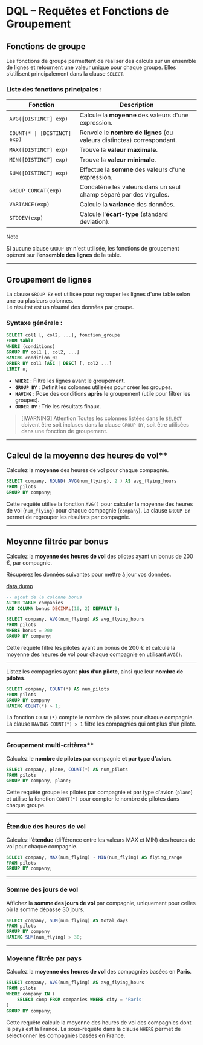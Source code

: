# **DQL – Requêtes et Fonctions de Groupement**

## **Fonctions de groupe**

Les fonctions de groupe permettent de réaliser des calculs sur un ensemble de lignes et retournent une valeur unique pour chaque groupe. Elles s’utilisent principalement dans la clause `SELECT`. 

### **Liste des fonctions principales :**

| **Fonction**       | **Description**                                                        |
|---------------------|------------------------------------------------------------------------|
| `AVG([DISTINCT] exp)` | Calcule la **moyenne** des valeurs d'une expression.                 |
| `COUNT(* \| [DISTINCT] exp)` | Renvoie le **nombre de lignes** (ou valeurs distinctes) correspondant. |
| `MAX([DISTINCT] exp)` | Trouve la **valeur maximale**.                                       |
| `MIN([DISTINCT] exp)` | Trouve la **valeur minimale**.                                       |
| `SUM([DISTINCT] exp)` | Effectue la **somme** des valeurs d'une expression.                 |
| `GROUP_CONCAT(exp)` | Concatène les valeurs dans un seul champ séparé par des virgules.     |
| `VARIANCE(exp)`     | Calcule la **variance** des données.                                  |
| `STDDEV(exp)`       | Calcule l'**écart-type** (standard deviation).                        |

>[!NOTE] 
>Si aucune clause `GROUP BY` n'est utilisée, les fonctions de groupement opèrent sur **l’ensemble des lignes** de la table.

---

## **Groupement de lignes**

La clause `GROUP BY` est utilisée pour regrouper les lignes d'une table selon une ou plusieurs colonnes.  
Le résultat est un résumé des données par groupe.

### **Syntaxe générale :**

```sql
SELECT col1 [, col2, ...], fonction_groupe
FROM table
WHERE (conditions)
GROUP BY col1 [, col2, ...]
HAVING condition_02
ORDER BY col1 [ASC | DESC] [, col2 ...]
LIMIT n;
```

- **`WHERE`** : Filtre les lignes avant le groupement.  
- **`GROUP BY`** : Définit les colonnes utilisées pour créer les groupes.  
- **`HAVING`** : Pose des conditions **après** le groupement (utile pour filtrer les groupes).  
- **`ORDER BY`** : Trie les résultats finaux.  

>[!WARNING] Attention
>Toutes les colonnes listées dans le `SELECT` doivent être soit incluses dans la clause `GROUP BY`, soit être utilisées dans une fonction de groupement.

---

## Calcul de la moyenne des heures de vol**

Calculez la **moyenne** des heures de vol pour chaque compagnie.

```sql
SELECT company, ROUND( AVG(num_flying), 2 ) AS avg_flying_hours
FROM pilots
GROUP BY company;
```

Cette requête utilise la fonction `AVG()` pour calculer la moyenne des heures de vol (`num_flying`) pour chaque compagnie (`company`). La clause `GROUP BY` permet de regrouper les résultats par compagnie.

---

## Moyenne filtrée par bonus

Calculez la **moyenne des heures de vol** des pilotes ayant un bonus de 200 €, par compagnie.

Récupérez les données suivantes pour mettre à jour vos données.

[data dump](./DUMP/data.sql)


```sql
-- ajout de la colonne bonus
ALTER TABLE companies
ADD COLUMN bonus DECIMAL(10, 2) DEFAULT 0;

SELECT company, AVG(num_flying) AS avg_flying_hours
FROM pilots
WHERE bonus = 200
GROUP BY company;
```

Cette requête filtre les pilotes ayant un bonus de 200 € et calcule la moyenne des heures de vol pour chaque compagnie en utilisant `AVG()`.

---

Listez les compagnies ayant **plus d’un pilote**, ainsi que leur **nombre de pilotes**.

```sql
SELECT company, COUNT(*) AS num_pilots
FROM pilots
GROUP BY company
HAVING COUNT(*) > 1;
```

La fonction `COUNT(*)` compte le nombre de pilotes pour chaque compagnie. La clause `HAVING COUNT(*) > 1` filtre les compagnies qui ont plus d'un pilote.

---

### Groupement multi-critères**

Calculez le **nombre de pilotes** par compagnie **et par type d’avion**.

```sql
SELECT company, plane, COUNT(*) AS num_pilots
FROM pilots
GROUP BY company, plane;
```

Cette requête groupe les pilotes par compagnie et par type d'avion (`plane`) et utilise la fonction `COUNT(*)` pour compter le nombre de pilotes dans chaque groupe.

---

### Étendue des heures de vol

Calculez l’**étendue** (différence entre les valeurs MAX et MIN) des heures de vol pour chaque compagnie.

```sql
SELECT company, MAX(num_flying) - MIN(num_flying) AS flying_range
FROM pilots
GROUP BY company;
```


---

### Somme des jours de vol

Affichez la **somme des jours de vol** par compagnie, uniquement pour celles où la somme dépasse 30 jours.

```sql
SELECT company, SUM(num_flying) AS total_days
FROM pilots
GROUP BY company
HAVING SUM(num_flying) > 30;
```

---

###  Moyenne filtrée par pays

Calculez la **moyenne des heures de vol** des compagnies basées en **Paris**.

```sql
SELECT company, AVG(num_flying) AS avg_flying_hours
FROM pilots
WHERE company IN (
    SELECT comp FROM companies WHERE city = 'Paris'
)
GROUP BY company;
```

Cette requête calcule la moyenne des heures de vol des compagnies dont le pays est la France. La sous-requête dans la clause `WHERE` permet de sélectionner les compagnies basées en France.
